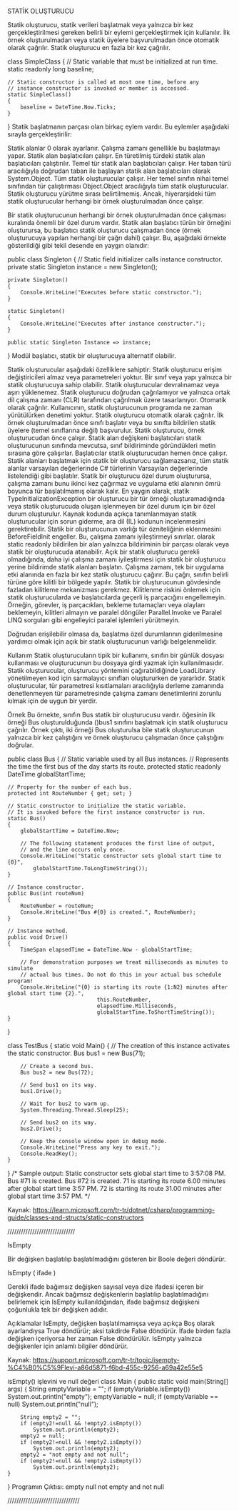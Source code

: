 STATİK OLUŞTURUCU

Statik oluşturucu, statik verileri başlatmak veya yalnızca bir kez gerçekleştirilmesi gereken belirli bir eylemi gerçekleştirmek için kullanılır. İlk örnek oluşturulmadan veya statik üyelere başvurulmadan önce otomatik olarak çağrılır. Statik oluşturucu en fazla bir kez çağrılır.

class SimpleClass
{
    // Static variable that must be initialized at run time.
    static readonly long baseline;

    // Static constructor is called at most one time, before any
    // instance constructor is invoked or member is accessed.
    static SimpleClass()
    {
        baseline = DateTime.Now.Ticks;
    }
}
Statik başlatmanın parçası olan birkaç eylem vardır. Bu eylemler aşağıdaki sırayla gerçekleştirilir:

Statik alanlar 0 olarak ayarlanır. Çalışma zamanı genellikle bu başlatmayı yapar.
Statik alan başlatıcıları çalışır. En türetilmiş türdeki statik alan başlatıcıları çalıştırılır.
Temel tür statik alan başlatıcıları çalışır. Her taban türü aracılığıyla doğrudan taban ile başlayan statik alan başlatıcıları olarak System.Object.
Tüm statik oluşturucular çalışır. Her temel sınıfın nihai temel sınıfından tür çalıştırması Object.Object aracılığıyla tüm statik oluşturucular. Statik oluşturucu yürütme sırası belirtilmemiş. Ancak, hiyerarşideki tüm statik oluşturucular herhangi bir örnek oluşturulmadan önce çalışır.

Bir statik oluşturucunun herhangi bir örnek oluşturulmadan önce çalışması kuralında önemli bir özel durum vardır. Statik alan başlatıcı türün bir örneğini oluşturursa, bu başlatıcı statik oluşturucu çalışmadan önce (örnek oluşturucuya yapılan herhangi bir çağrı dahil) çalışır. Bu, aşağıdaki örnekte gösterildiği gibi tekil desende en yaygın olanıdır:

public class Singleton
{
    // Static field initializer calls instance constructor.
    private static Singleton instance = new Singleton();

    private Singleton()
    { 
        Console.WriteLine("Executes before static constructor.");
    }

    static Singleton()
    { 
        Console.WriteLine("Executes after instance constructor.");
    }

    public static Singleton Instance => instance;
}
Modül başlatıcı, statik bir oluşturucuya alternatif olabilir.

Statik oluşturucular aşağıdaki özelliklere sahiptir:
Statik oluşturucu erişim değiştiricileri almaz veya parametreleri yoktur.
Bir sınıf veya yapı yalnızca bir statik oluşturucuya sahip olabilir.
Statik oluşturucular devralınamaz veya aşırı yüklenemez.
Statik oluşturucu doğrudan çağrılamıyor ve yalnızca ortak dil çalışma zamanı (CLR) tarafından çağrılmak üzere tasarlanıyor. Otomatik olarak çağrılır.
Kullanıcının, statik oluşturucunun programda ne zaman yürütülürken denetimi yoktur.
Statik oluşturucu otomatik olarak çağrılır. İlk örnek oluşturulmadan önce sınıfı başlatır veya bu sınıfta bildirilen statik üyelere (temel sınıflarına değil) başvurulur. Statik oluşturucu, örnek oluşturucudan önce çalışır. Statik alan değişkeni başlatıcıları statik oluşturucunun sınıfında mevcutsa, sınıf bildiriminde göründükleri metin sırasına göre çalışırlar. Başlatıcılar statik oluşturucudan hemen önce çalışır.
Statik alanları başlatmak için statik bir oluşturucu sağlamazsanız, tüm statik alanlar varsayılan değerlerinde C# türlerinin Varsayılan değerlerinde listelendiği gibi başlatılır.
Statik bir oluşturucu özel durum oluşturursa, çalışma zamanı bunu ikinci kez çağırmaz ve uygulama etki alanının ömrü boyunca tür başlatılmamış olarak kalır. En yaygın olarak, statik TypeInitializationException bir oluşturucu bir tür örneği oluşturamadığında veya statik oluşturucuda oluşan işlenmeyen bir özel durum için bir özel durum oluşturulur. Kaynak kodunda açıkça tanımlanmayan statik oluşturucular için sorun giderme, ara dil (IL) kodunun incelenmesini gerektirebilir.
Statik bir oluşturucunun varlığı tür özniteliğinin eklenmesini BeforeFieldInit engeller. Bu, çalışma zamanı iyileştirmeyi sınırlar.
olarak static readonly bildirilen bir alan yalnızca bildiriminin bir parçası olarak veya statik bir oluşturucuda atanabilir. Açık bir statik oluşturucu gerekli olmadığında, daha iyi çalışma zamanı iyileştirmesi için statik bir oluşturucu yerine bildirimde statik alanları başlatın.
Çalışma zamanı, tek bir uygulama etki alanında en fazla bir kez statik oluşturucu çağırır. Bu çağrı, sınıfın belirli türüne göre kilitli bir bölgede yapılır. Statik bir oluşturucunun gövdesinde fazladan kilitleme mekanizması gerekmez. Kilitlenme riskini önlemek için statik oluşturucularda ve başlatıcılarda geçerli iş parçacığını engellemeyin. Örneğin, görevler, iş parçacıkları, bekleme tutamaçları veya olayları beklemeyin, kilitleri almayın ve paralel döngüler Parallel.Invoke ve Paralel LINQ sorguları gibi engelleyici paralel işlemleri yürütmeyin.

Doğrudan erişilebilir olmasa da, başlatma özel durumlarının giderilmesine yardımcı olmak için açık bir statik oluşturucunun varlığı belgelenmelidir.

Kullanım
Statik oluşturucuların tipik bir kullanımı, sınıfın bir günlük dosyası kullanması ve oluşturucunun bu dosyaya girdi yazmak için kullanılmasıdır.
Statik oluşturucular, oluşturucu yöntemini çağırabildiğinde LoadLibrary yönetilmeyen kod için sarmalayıcı sınıfları oluştururken de yararlıdır.
Statik oluşturucular, tür parametresi kısıtlamaları aracılığıyla derleme zamanında denetlenmeyen tür parametresinde çalışma zamanı denetimlerini zorunlu kılmak için de uygun bir yerdir.

Örnek
Bu örnekte, sınıfın Bus statik bir oluşturucusu vardır. öğesinin ilk örneği Bus oluşturulduğunda ()bus1 sınıfını başlatmak için statik oluşturucu çağrılır. Örnek çıktı, iki örneği Bus oluşturulsa bile statik oluşturucunun yalnızca bir kez çalıştığını ve örnek oluşturucu çalışmadan önce çalıştığını doğrular.

public class Bus
{
    // Static variable used by all Bus instances.
    // Represents the time the first bus of the day starts its route.
    protected static readonly DateTime globalStartTime;

    // Property for the number of each bus.
    protected int RouteNumber { get; set; }

    // Static constructor to initialize the static variable.
    // It is invoked before the first instance constructor is run.
    static Bus()
    {
        globalStartTime = DateTime.Now;

        // The following statement produces the first line of output,
        // and the line occurs only once.
        Console.WriteLine("Static constructor sets global start time to {0}",
            globalStartTime.ToLongTimeString());
    }

    // Instance constructor.
    public Bus(int routeNum)
    {
        RouteNumber = routeNum;
        Console.WriteLine("Bus #{0} is created.", RouteNumber);
    }

    // Instance method.
    public void Drive()
    {
        TimeSpan elapsedTime = DateTime.Now - globalStartTime;

        // For demonstration purposes we treat milliseconds as minutes to simulate
        // actual bus times. Do not do this in your actual bus schedule program!
        Console.WriteLine("{0} is starting its route {1:N2} minutes after global start time {2}.",
                                this.RouteNumber,
                                elapsedTime.Milliseconds,
                                globalStartTime.ToShortTimeString());
    }
}

class TestBus
{
    static void Main()
    {
        // The creation of this instance activates the static constructor.
        Bus bus1 = new Bus(71);

        // Create a second bus.
        Bus bus2 = new Bus(72);

        // Send bus1 on its way.
        bus1.Drive();

        // Wait for bus2 to warm up.
        System.Threading.Thread.Sleep(25);

        // Send bus2 on its way.
        bus2.Drive();

        // Keep the console window open in debug mode.
        Console.WriteLine("Press any key to exit.");
        Console.ReadKey();
    }
}
/* Sample output:
    Static constructor sets global start time to 3:57:08 PM.
    Bus #71 is created.
    Bus #72 is created.
    71 is starting its route 6.00 minutes after global start time 3:57 PM.
    72 is starting its route 31.00 minutes after global start time 3:57 PM.
*/

Kaynak: https://learn.microsoft.com/tr-tr/dotnet/csharp/programming-guide/classes-and-structs/static-constructors

//////////////////////////////

IsEmpty

Bir değişken başlatılıp başlatılmadığını gösteren bir Boole değeri döndürür.

IsEmpty ( ifade )

Gerekli ifade bağımsız değişken sayısal veya dize ifadesi içeren bir değişkendir. Ancak bağımsız değişkenlerin başlatılıp başlatılmadığını belirlemek için IsEmpty kullanıldığından, ifade bağımsız değişkeni çoğunlukla tek bir değişken adıdır.

Açıklamalar
IsEmpty, değişken başlatılmamışsa veya açıkça Boş olarak ayarlandıysa True döndürür; aksi takdirde False döndürür. İfade birden fazla değişken içeriyorsa her zaman False döndürülür. IsEmpty yalnızca değişkenler için anlamlı bilgiler döndürür.

Kaynak: https://support.microsoft.com/tr-tr/topic/isempty-%C4%B0%C5%9Flevi-a86d5871-f6bd-455c-9256-a69a42e55e5

isEmpty() işlevini ve null değeri
class Main {
    public static void main(String[] args) {
        String emptyVariable = "";
        if (emptyVariable.isEmpty())
            System.out.println("empty");
        emptyVariable = null;
        if (emptyVariable == null)
            System.out.println("null");
            
        String empty2 = "";
        if (empty2!=null && !empty2.isEmpty())
            System.out.println(empty2);
        empty2 = null;
        if (empty2!=null && !empty2.isEmpty())
            System.out.println(empty2);
        empty2 = "not empty and not null";
        if (empty2!=null && !empty2.isEmpty())
            System.out.println(empty2);
    }
}
Programın Çıktısı:
empty
null
not empty and not null

////////////////////////////////

